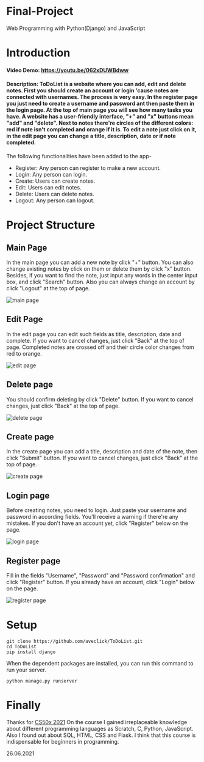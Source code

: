 # Final-Project
Web Programming with Python(Django) and JavaScript

# Introduction
#### Video Demo:  <https://youtu.be/062xDUWBdww>
#### Description: ToDoList is a website where you can add, edit and delete notes. First you should create an account or login 'cause notes are connected with usernames. The process is very easy. In the register page you just need to create a username and password ant then paste them in the login page. At the top of main page you will see how many tasks you have. A website has a user-friendly interface, "+" and "x" buttons mean "add" and "delete".  Next to notes there're circles of the different colors: red if note isn't completed and orange if it is. To edit a note just click on it, in the edit page you can change a title, description, date or if note completed. 
The following functionalities have been added to the app-

- Register: Any person can register to make a new account.
- Login: Any person can login.
- Create: Users can create notes.
- Edit: Users can edit notes.
- Delete: Users can delete notes.
- Logout: Any person can logout.


# Project Structure

## Main Page
In the main page you can add a new note by click "+" button. You can also change existing notes by click on them or delete them by click "x" button. Besides, if you want to find the note, just input any words in the center input box, and click "Search" button. Also you can always change an account by click "Logout" at the top of page.

![main page](/screenshots/mainpage.PNG)

## Edit Page
In the edit page you can edit such fields as title, description, date and complete. If you want to cancel changes, just click "Back" at the top of page. Completed notes are crossed off and their circle color changes from red to orange.

![edit page](/screenshots/edit.PNG) 

## Delete page
You should confirm deleting by click "Delete" button. If you want to cancel changes, just click "Back" at the top of page.

![delete page](/screenshots/delete.PNG) 

## Create page
In the create page you can add a title, description and date of the note, then click "Submit" button. If you want to cancel changes, just click "Back" at the top of page.

![create page](/screenshots/create.PNG) 

## Login page
Before creating notes, you need to login. Just paste your username and password in according fields. You'll receive a warning if there're any mistakes. If you don't have an account yet, click "Register" below on the page.

![login page](/screenshots/login.PNG) 

## Register page
Fill in the fields "Username", "Password" and "Password confirmation" and click "Register" button. If you already have an account, click "Login" below on the page.

![register page](/screenshots/register.PNG) 

# Setup
```
git clone https://github.com/aveclick/ToDoList.git
cd ToDoList
pip install django
```

When the dependent packages are installed, you can run this command to run your server.
```
python manage.py runserver
```

# Finally
Thanks for [CS50x 2021](https://cs50.harvard.edu/x/2021/)
On the course I gained irreplaceable knowledge about different programming languages as Scratch, C, Python, JavaScript. Also I found out about SQL, HTML, CSS and Flask. I think that this course is indispensable for beginners in programming.

26.06.2021
